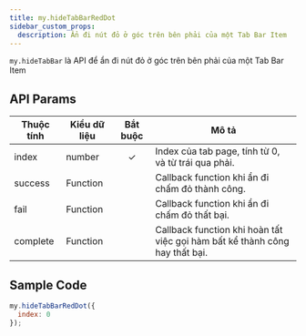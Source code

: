 ```yaml
---
title: my.hideTabBarRedDot
sidebar_custom_props:
  description: Ẩn đi nút đỏ ở góc trên bên phải của một Tab Bar Item
---
```


`my.hideTabBar` là API để ẩn đi nút đỏ ở góc trên bên phải của một Tab Bar Item

## API Params

| Thuộc tính | Kiểu dữ liệu | Bắt buộc | Mô tả                                                                       |
| ---------- | ------------ | :------: | --------------------------------------------------------------------------- |
| index      | number       |    ✓     | Index của tab page, tính từ 0, và từ trái qua phải.                         |
| success    | Function     |          | Callback function khi ẩn đi chấm đỏ thành công.                             |
| fail       | Function     |          | Callback function khi ẩn đi chấm đỏ thất bại.                               |
| complete   | Function     |          | Callback function khi hoàn tất việc gọi hàm bất kể thành công hay thất bại. |

## Sample Code

```js
my.hideTabBarRedDot({
  index: 0
});
```
